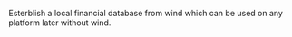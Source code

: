 Esterblish a local financial database from wind which can be used on any platform later without wind.
